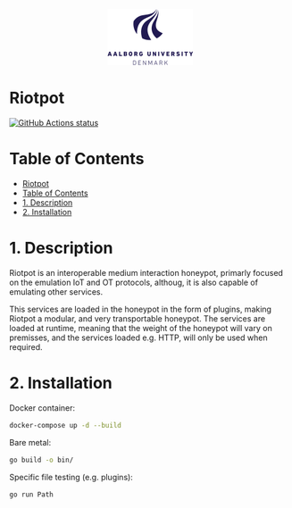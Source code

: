 <div style="text-align:center">
  <img src="AAUgraphics/aau_logo.png" height="100">
</div> 

# Riotpot

<p align="left">
  <a href="https://github.com/aau-network-security/riotpot/actions"><img alt="GitHub Actions status" src="https://github.com/aau-network-security/riotpot/workflows/cyber/badge.svg"></a> 
</p>

# Table of Contents
- [Riotpot](#riotpot)
- [Table of Contents](#table-of-contents)
- [1. Description](#1-description)
- [2. Installation](#2-installation)


# 1. Description
Riotpot is an interoperable medium interaction honeypot, primarly focused on the emulation IoT and OT protocols, althoug, it is also capable of emulating other services.

This services are loaded in the honeypot in the form of plugins, making Riotpot a modular, and very transportable honeypot. The services are loaded at runtime, meaning that the weight of the honeypot will vary on premisses, and the services loaded e.g. HTTP, will only be used when required.

# 2. Installation

Docker container:
```bash
docker-compose up -d --build
```

Bare metal:
```bash
go build -o bin/
```

Specific file testing (e.g. plugins):
```bash
go run Path
```

<style>
  body{
    background-image: url("AAUgraphics/aau_waves.png")
  }
</style>